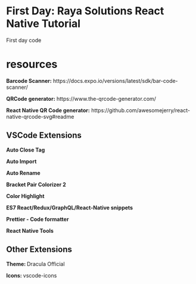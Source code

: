 # First Day: Raya Solutions React Native Tutorial

First day code

<h1>resources</h1>
 
 <p><b>Barcode Scanner:</b> https://docs.expo.io/versions/latest/sdk/bar-code-scanner/ </p>
 <p><b>QRCode generator:</b> https://www.the-qrcode-generator.com/ </p>
 <p><b>React Native QR Code generator:</b> https://github.com/awesomejerry/react-native-qrcode-svg#readme</p>
 
 
 <h2>VSCode Extensions</h2>
 
<p><b>Auto Close Tag</b></p>
<p><b>Auto Import</b></p>
<p><b>Auto Rename</b></p>
<p><b>Bracket Pair Colorizer 2</b></p>
<p><b>Color Highlight</b></p>
<p><b>ES7 React/Redux/GraphQL/React-Native snippets</b></p>
<p><b>Prettier - Code formatter</b></p>
<p><b>React Native Tools</b></p>

<h2>Other Extensions</h2>
<p><b>Theme: </b> Dracula Official</p>
<p><b>Icons: </b> vscode-icons</p>
